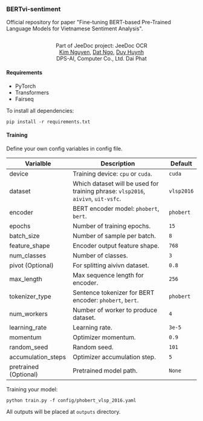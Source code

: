 ### BERTvi-sentiment
Official repository for paper "Fine-tuning BERT-based Pre-Trained Language Models for Vietnamese Sentiment Analysis".


<p align="center">
  <img src="">
  <p align="center">Part of JeeDoc project: JeeDoc OCR
  </br><a href="https://github.com/userkimcs">Kim Nguyen</a>, <a href="https://github.com/dat821168">Dat Ngo</a>, <a href="https://github.com/vndee">Duy Huynh</a>
  </br>DPS-AI, Computer Co., Ltd. Dai Phat</p>
</p>

#### Requirements

- PyTorch
- Transformers
- Fairseq

To install all dependencies:

    pip install -r requirements.txt
    
#### Training

Define your own config variables in config file. 

| Varialble  | Description  | Default  |
|---|---|---|
| device  | Training device: `cpu` or `cuda`.  | `cuda`  |
| dataset  | Which dataset will be used for training phrase: `vlsp2016`, `aivivn`, `uit-vsfc`.  | `vlsp2016`  |
| encoder  | BERT encoder model: `phobert`, `bert`.  | `phobert`  |
| epochs  | Number of training epochs.  | `15`  |
| batch_size  | Number of sample per batch.  | `8`  |
| feature_shape  | Encoder output feature shape.  | `768`  |
| num_classes  | Number of classes.  | `3`  |
| pivot (Optional) | For splitting aivivn dataset.  | `0.8`  |
| max_length  | Max sequence length for encoder.  | `256`  |
| tokenizer_type  | Sentence tokenizer for BERT encoder: `phobert`, `bert`.  | `phobert`  |
| num_workers  | Number of worker to produce dataset.  | `4`  |
| learning_rate  | Learning rate.  | `3e-5`  |
| momentum  | Optimizer momentum.  | `0.9`  |
| random_seed  | Random seed.  | `101`  |
| accumulation_steps  | Optimizer accumulation step.  | `5`  |
| pretrained (Optional) | Pretrained model path. | `None` | 

Training your model:

    python train.py -f config/phobert_vlsp_2016.yaml
    
All outputs will be placed at `outputs` directory.